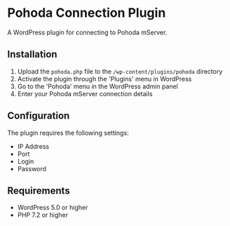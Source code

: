 # Pohoda Connection Plugin

A WordPress plugin for connecting to Pohoda mServer.

## Installation

1. Upload the `pohoda.php` file to the `/wp-content/plugins/pohoda` directory
2. Activate the plugin through the 'Plugins' menu in WordPress
3. Go to the 'Pohoda' menu in the WordPress admin panel
4. Enter your Pohoda mServer connection details

## Configuration

The plugin requires the following settings:
- IP Address
- Port
- Login
- Password

## Requirements

- WordPress 5.0 or higher
- PHP 7.2 or higher 